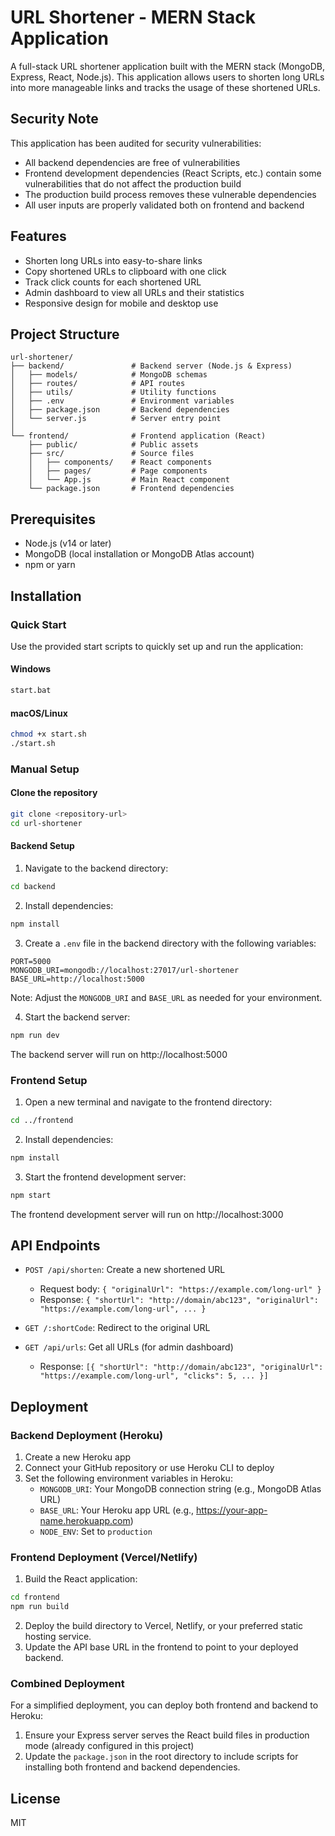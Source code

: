 # URL Shortener - MERN Stack Application

A full-stack URL shortener application built with the MERN stack (MongoDB, Express, React, Node.js). This application allows users to shorten long URLs into more manageable links and tracks the usage of these shortened URLs.

## Security Note

This application has been audited for security vulnerabilities:
- All backend dependencies are free of vulnerabilities
- Frontend development dependencies (React Scripts, etc.) contain some vulnerabilities that do not affect the production build
- The production build process removes these vulnerable dependencies 
- All user inputs are properly validated both on frontend and backend

## Features

- Shorten long URLs into easy-to-share links
- Copy shortened URLs to clipboard with one click
- Track click counts for each shortened URL
- Admin dashboard to view all URLs and their statistics
- Responsive design for mobile and desktop use

## Project Structure

```
url-shortener/
├── backend/               # Backend server (Node.js & Express)
│   ├── models/            # MongoDB schemas
│   ├── routes/            # API routes
│   ├── utils/             # Utility functions
│   ├── .env               # Environment variables
│   ├── package.json       # Backend dependencies
│   └── server.js          # Server entry point
│
└── frontend/              # Frontend application (React)
    ├── public/            # Public assets
    ├── src/               # Source files
    │   ├── components/    # React components
    │   ├── pages/         # Page components
    │   └── App.js         # Main React component
    └── package.json       # Frontend dependencies
```

## Prerequisites

- Node.js (v14 or later)
- MongoDB (local installation or MongoDB Atlas account)
- npm or yarn

## Installation

### Quick Start

Use the provided start scripts to quickly set up and run the application:

#### Windows
```bash
start.bat
```

#### macOS/Linux
```bash
chmod +x start.sh
./start.sh
```

### Manual Setup

#### Clone the repository

```bash
git clone <repository-url>
cd url-shortener
```

#### Backend Setup

1. Navigate to the backend directory:

```bash
cd backend
```

2. Install dependencies:

```bash
npm install
```

3. Create a `.env` file in the backend directory with the following variables:

```
PORT=5000
MONGODB_URI=mongodb://localhost:27017/url-shortener
BASE_URL=http://localhost:5000
```

Note: Adjust the `MONGODB_URI` and `BASE_URL` as needed for your environment.

4. Start the backend server:

```bash
npm run dev
```

The backend server will run on http://localhost:5000

### Frontend Setup

1. Open a new terminal and navigate to the frontend directory:

```bash
cd ../frontend
```

2. Install dependencies:

```bash
npm install
```

3. Start the frontend development server:

```bash
npm start
```

The frontend development server will run on http://localhost:3000

## API Endpoints

- `POST /api/shorten`: Create a new shortened URL
  - Request body: `{ "originalUrl": "https://example.com/long-url" }`
  - Response: `{ "shortUrl": "http://domain/abc123", "originalUrl": "https://example.com/long-url", ... }`

- `GET /:shortCode`: Redirect to the original URL

- `GET /api/urls`: Get all URLs (for admin dashboard)
  - Response: `[{ "shortUrl": "http://domain/abc123", "originalUrl": "https://example.com/long-url", "clicks": 5, ... }]`

## Deployment

### Backend Deployment (Heroku)

1. Create a new Heroku app
2. Connect your GitHub repository or use Heroku CLI to deploy
3. Set the following environment variables in Heroku:
   - `MONGODB_URI`: Your MongoDB connection string (e.g., MongoDB Atlas URL)
   - `BASE_URL`: Your Heroku app URL (e.g., https://your-app-name.herokuapp.com)
   - `NODE_ENV`: Set to `production`

### Frontend Deployment (Vercel/Netlify)

1. Build the React application:

```bash
cd frontend
npm run build
```

2. Deploy the build directory to Vercel, Netlify, or your preferred static hosting service.
3. Update the API base URL in the frontend to point to your deployed backend.

### Combined Deployment

For a simplified deployment, you can deploy both frontend and backend to Heroku:

1. Ensure your Express server serves the React build files in production mode (already configured in this project)
2. Update the `package.json` in the root directory to include scripts for installing both frontend and backend dependencies.

## License

MIT
